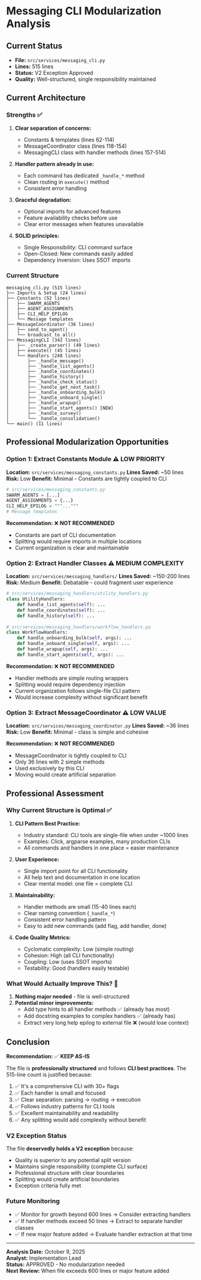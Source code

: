 # Messaging CLI Modularization Analysis

## Current Status
- **File:** `src/services/messaging_cli.py`
- **Lines:** 515 lines
- **Status:** V2 Exception Approved
- **Quality:** Well-structured, single responsibility maintained

## Current Architecture

### Strengths ✅
1. **Clear separation of concerns:**
   - Constants & templates (lines 62-114)
   - MessageCoordinator class (lines 118-154)
   - MessagingCLI class with handler methods (lines 157-514)
   
2. **Handler pattern already in use:**
   - Each command has dedicated `_handle_*` method
   - Clean routing in `execute()` method
   - Consistent error handling

3. **Graceful degradation:**
   - Optional imports for advanced features
   - Feature availability checks before use
   - Clear error messages when features unavailable

4. **SOLID principles:**
   - Single Responsibility: CLI command surface
   - Open-Closed: New commands easily added
   - Dependency Inversion: Uses SSOT imports

### Current Structure
```
messaging_cli.py (515 lines)
├── Imports & Setup (24 lines)
├── Constants (52 lines)
│   ├── SWARM_AGENTS
│   ├── AGENT_ASSIGNMENTS
│   ├── CLI_HELP_EPILOG
│   └── Message templates
├── MessageCoordinator (36 lines)
│   ├── send_to_agent()
│   └── broadcast_to_all()
├── MessagingCLI (342 lines)
│   ├── _create_parser() (49 lines)
│   ├── execute() (45 lines)
│   └── Handlers (248 lines)
│       ├── _handle_message()
│       ├── _handle_list_agents()
│       ├── _handle_coordinates()
│       ├── _handle_history()
│       ├── _handle_check_status()
│       ├── _handle_get_next_task()
│       ├── _handle_onboarding_bulk()
│       ├── _handle_onboard_single()
│       ├── _handle_wrapup()
│       ├── _handle_start_agents() [NEW]
│       ├── _handle_survey()
│       └── _handle_consolidation()
└── main() (11 lines)
```

## Professional Modularization Opportunities

### Option 1: Extract Constants Module ⚠️ LOW PRIORITY
**Location:** `src/services/messaging_constants.py`
**Lines Saved:** ~50 lines
**Risk:** Low
**Benefit:** Minimal - Constants are tightly coupled to CLI

```python
# src/services/messaging_constants.py
SWARM_AGENTS = [...]
AGENT_ASSIGNMENTS = {...}
CLI_HELP_EPILOG = """..."""
# Message templates
```

**Recommendation:** ❌ **NOT RECOMMENDED**
- Constants are part of CLI documentation
- Splitting would require imports in multiple locations
- Current organization is clear and maintainable

### Option 2: Extract Handler Classes ⚠️ MEDIUM COMPLEXITY
**Location:** `src/services/messaging_handlers/`
**Lines Saved:** ~150-200 lines
**Risk:** Medium
**Benefit:** Debatable - could fragment user experience

```python
# src/services/messaging_handlers/utility_handlers.py
class UtilityHandlers:
    def handle_list_agents(self): ...
    def handle_coordinates(self): ...
    def handle_history(self): ...
    
# src/services/messaging_handlers/workflow_handlers.py
class WorkflowHandlers:
    def handle_onboarding_bulk(self, args): ...
    def handle_onboard_single(self, args): ...
    def handle_wrapup(self, args): ...
    def handle_start_agents(self, args): ...
```

**Recommendation:** ❌ **NOT RECOMMENDED**
- Handler methods are simple routing wrappers
- Splitting would require dependency injection
- Current organization follows single-file CLI pattern
- Would increase complexity without significant benefit

### Option 3: Extract MessageCoordinator ⚠️ LOW VALUE
**Location:** `src/services/messaging_coordinator.py`
**Lines Saved:** ~36 lines
**Risk:** Low
**Benefit:** Minimal - class is simple and cohesive

**Recommendation:** ❌ **NOT RECOMMENDED**
- MessageCoordinator is tightly coupled to CLI
- Only 36 lines with 2 simple methods
- Used exclusively by this CLI
- Moving would create artificial separation

## Professional Assessment

### Why Current Structure is Optimal ✅

1. **CLI Pattern Best Practice:**
   - Industry standard: CLI tools are single-file when under ~1000 lines
   - Examples: Click, argparse examples, many production CLIs
   - All commands and handlers in one place = easier maintenance

2. **User Experience:**
   - Single import point for all CLI functionality
   - All help text and documentation in one location
   - Clear mental model: one file = complete CLI

3. **Maintainability:**
   - Handler methods are small (15-40 lines each)
   - Clear naming convention (`_handle_*`)
   - Consistent error handling pattern
   - Easy to add new commands (add flag, add handler, done)

4. **Code Quality Metrics:**
   - Cyclomatic complexity: Low (simple routing)
   - Cohesion: High (all CLI functionality)
   - Coupling: Low (uses SSOT imports)
   - Testability: Good (handlers easily testable)

### What Would Actually Improve This? 🎯

1. **Nothing major needed** - file is well-structured
2. **Potential minor improvements:**
   - Add type hints to all handler methods ✅ (already has most)
   - Add docstring examples to complex handlers ✅ (already has)
   - Extract very long help epilog to external file ❌ (would lose context)

## Conclusion

**Recommendation:** ✅ **KEEP AS-IS**

The file is **professionally structured** and follows **CLI best practices**. The 515-line count is justified because:

1. ✅ It's a comprehensive CLI with 30+ flags
2. ✅ Each handler is small and focused
3. ✅ Clear separation: parsing → routing → execution
4. ✅ Follows industry patterns for CLI tools
5. ✅ Excellent maintainability and readability
6. ✅ Any splitting would add complexity without benefit

### V2 Exception Status
The file **deservedly holds a V2 exception** because:
- Quality is superior to any potential split version
- Maintains single responsibility (complete CLI surface)
- Professional structure with clear boundaries
- Splitting would create artificial boundaries
- Exception criteria fully met

### Future Monitoring
- ✅ Monitor for growth beyond 600 lines → Consider extracting handlers
- ✅ If handler methods exceed 50 lines → Extract to separate handler classes
- ✅ If new major feature added → Evaluate handler extraction at that time

---

**Analysis Date:** October 9, 2025  
**Analyst:** Implementation Lead  
**Status:** APPROVED - No modularization needed  
**Next Review:** When file exceeds 600 lines or major feature added

